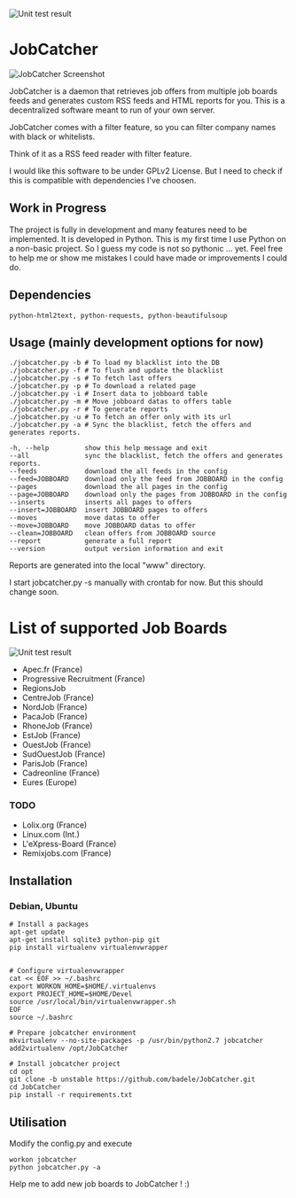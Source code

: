 ![Unit test result](https://api.travis-ci.org/badele/JobCatcher.png)


# JobCatcher

![JobCatcher Screenshot](https://raw.github.com/yoannsculo/JobCatcher/master/screenshots/jobcatcher.png)

JobCatcher is a daemon that retrieves job offers from multiple job boards feeds
and generates custom RSS feeds and HTML reports for you. This is a decentralized
software meant to run of your own server.

JobCatcher comes with a filter feature, so you can filter company names with
black or whitelists.

Think of it as a RSS feed reader with filter feature.

I would like this software to be under GPLv2 License. But I need to check if
this is compatible with dependencies I've choosen.

## Work in Progress

The project is fully in development and many features need to be implemented.
It is developed in Python. This is my first time I use Python on a non-basic
project. So I guess my code is not so pythonic ... yet. Feel free to help me or
show me mistakes I could have made or improvements I could do.

## Dependencies

	python-html2text, python-requests, python-beautifulsoup

## Usage (mainly development options for now)

	./jobcatcher.py -b # To load my blacklist into the DB
	./jobcatcher.py -f # To flush and update the blacklist
	./jobcatcher.py -s # To fetch last offers
	./jobcatcher.py -p # To download a related page
	./jobcatcher.py -i # Insert data to jobboard table
	./jobcatcher.py -m # Move jobboard datas to offers table
	./jobcatcher.py -r # To generate reports
	./jobcatcher.py -u # To fetch an offer only with its url
	./jobcatcher.py -a # Sync the blacklist, fetch the offers and generates reports.

    -h, --help         show this help message and exit
    --all              sync the blacklist, fetch the offers and generates reports.
    --feeds            download the all feeds in the config
    --feed=JOBBOARD    download only the feed from JOBBOARD in the config
    --pages            download the all pages in the config
    --page=JOBBOARD    download only the pages from JOBBOARD in the config
    --inserts          inserts all pages to offers
    --insert=JOBBOARD  insert JOBBOARD pages to offers
    --moves            move datas to offer
    --move=JOBBOARD    move JOBBOARD datas to offer
    --clean=JOBBOARD   clean offers from JOBBOARD source
    --report           generate a full report
    --version          output version information and exit

Reports are generated into the local "www" directory.

I start jobcatcher.py -s manually with crontab for now. But this should change
soon.

# List of supported Job Boards

![Unit test result](https://api.travis-ci.org/badele/JobCatcher.png)

- Apec.fr (France)
- Progressive Recruitment (France)
- RegionsJob
 - CentreJob (France)
 - NordJob (France)
 - PacaJob (France)
 - RhoneJob (France)
 - EstJob (France)
 - OuestJob (France)
 - SudOuestJob (France)
 - ParisJob (France)
- Cadreonline (France)
- Eures (Europe)

### TODO

- Lolix.org (France)
- Linux.com (Int.)
- L'eXpress-Board (France)
- Remixjobs.com (France)

## Installation

### Debian, Ubuntu

    # Install a packages
    apt-get update
    apt-get install sqlite3 python-pip git 
    pip install virtualenv virtualenvwrapper


    # Configure virtualenvwrapper
    cat << EOF >> ~/.bashrc
    export WORKON_HOME=$HOME/.virtualenvs
    export PROJECT_HOME=$HOME/Devel
    source /usr/local/bin/virtualenvwrapper.sh
    EOF
    source ~/.bashrc
    
    # Prepare jobcatcher environment
    mkvirtualenv --no-site-packages -p /usr/bin/python2.7 jobcatcher
    add2virtualenv /opt/JobCatcher

    # Install jobcatcher project
    cd opt
    git clone -b unstable https://github.com/badele/JobCatcher.git
    cd JobCatcher
    pip install -r requirements.txt

## Utilisation

Modify the config.py and execute

    workon jobcatcher
    python jobcatcher.py -a


Help me to add new job boards to JobCatcher ! :)
